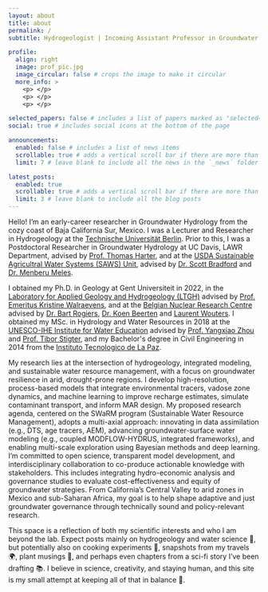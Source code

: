 ```yaml
---
layout: about
title: about
permalink: /
subtitle: Hydrogeologist | Incoming Assistant Professor in Groundwater Hydrology at the University of California, Los Angeles 

profile:
  align: right
  image: prof_pic.jpg
  image_circular: false # crops the image to make it circular
  more_info: >
    <p> </p>
    <p> </p>
    <p> </p>

selected_papers: false # includes a list of papers marked as "selected={true}"
social: true # includes social icons at the bottom of the page

announcements:
  enabled: false # includes a list of news items
  scrollable: true # adds a vertical scroll bar if there are more than 3 news items
  limit: 7 # leave blank to include all the news in the `_news` folder

latest_posts:
  enabled: true
  scrollable: true # adds a vertical scroll bar if there are more than 3 new posts items
  limit: 3 # leave blank to include all the blog posts
---
```


Hello! I’m an early-career researcher in Groundwater Hydrology from the cozy coast of Baja California Sur, Mexico. I was a Lecturer and Researcher in Hydrogeology at the [Technische Universität Berlin](https://www.tu.berlin/en/). Prior to this, I was a Postdoctoral Researcher in Groundwater Hydrology at UC Davis, LAWR Department, advised by [Prof. Thomas Harter](https://caes.ucdavis.edu/people/thomas-harter), and at the [USDA Sustainable Agricultral Water Systems (SAWS) Unit](https://www.ars.usda.gov/pacific-west-area/davis-ca/sustainable-agricultural-water-systems-research/), advised by [Dr. Scott Bradford](https://www.ars.usda.gov/pacific-west-area/davis-ca/sustainable-agricultural-water-systems-research/people/scott-a-bradford/) and [Dr. Menberu Meles](https://www.ars.usda.gov/pacific-west-area/davis-ca/sustainable-agricultural-water-systems-research/people/menberu-b-meles/). 

I obtained my Ph.D. in Geology at Gent Universiteit in 2022, in the [Laboratory for Applied Geology and Hydrogeology (LTGH)](https://www.ugent.be/we/geologie/en/research/organization/applied-geology-and-hydrogeology) advised by [Prof. Emeritus Kristine Walraevens](https://research.ugent.be/web/person/kristine-walraevens-0/en), and at the [Belgian Nuclear Research Centre](https://www.sckcen.be/en/hydrogeology) advised by [Dr. Bart Rogiers](https://rogiersbart.github.io/), [Dr. Koen Beerten](https://researchportal.sckcen.be/en/persons/koen-beerten) and [Laurent Wouters](https://be.linkedin.com/in/laurent-wouters-37865338). I obtained my MSc. in Hydrology and Water Resources in 2018 at the [UNESCO-IHE Institute for Water Education](https://www.un-ihe.org/) advised by [Prof. Yangxiao Zhou](https://www.un-ihe.org/people/staff/yangxiao-zhou) and [Prof. Tibor Stigter](https://www.un-ihe.org/people/staff/tibor-stigter), and my Bachelor's degree in Civil Engineering in 2014 from the [Instituto Tecnologico de La Paz](https://lapaz.tecnm.mx/).   

My research lies at the intersection of hydrogeology, integrated modeling, and sustainable water resource management, with a focus on groundwater resilience in arid, drought-prone regions. I develop high-resolution, process-based models that integrate environmental tracers, vadose zone dynamics, and machine learning to improve recharge estimates, simulate contaminant transport, and inform MAR design. My proposed research agenda, centered on the SWaRM program (Sustainable Water Resource Management), adopts a multi-axial approach: innovating in data assimilation (e.g., DTS, age tracers, AEM), advancing groundwater-surface water modeling (e.g., coupled MODFLOW-HYDRUS, integrated frameworks), and enabling multi-scale exploration using Bayesian methods and deep learning. I’m committed to open science, transparent model development, and interdisciplinary collaboration to co-produce actionable knowledge with stakeholders. This includes integrating hydro-economic analysis and governance studies to evaluate cost-effectiveness and equity of groundwater strategies. From California’s Central Valley to arid zones in Mexico and sub-Saharan Africa, my goal is to help shape adaptive and just groundwater governance through technically sound and policy-relevant research.

This space is a reflection of both my scientific interests and who I am beyond the lab. Expect posts mainly on hydrogeology and water science 🌊, but potentially also on cooking experiments 🥘, snapshots from my travels 🌍, plant musings 🌿, and perhaps even chapters from a sci-fi story I’ve been drafting 📚. I believe in science, creativity, and staying human, and this site is my small attempt at keeping all of that in balance 🐋.


<!---
Write your biography here. Tell the world about yourself. Link to your favorite [subreddit](http://reddit.com). You can put a picture in, too. The code is already in, just name your picture `prof_pic.jpg` and put it in the `img/` folder.

Put your address / P.O. box / other info right below your picture. You can also disable any of these elements by editing `profile` property of the YAML header of your `_pages/about.md`. Edit `_bibliography/papers.bib` and Jekyll will render your [publications page](/al-folio/publications/) automatically.

Link to your social media connections, too. This theme is set up to use [Font Awesome icons](https://fontawesome.com/) and [Academicons](https://jpswalsh.github.io/academicons/), like the ones below. Add your Facebook, Twitter, LinkedIn, Google Scholar, or just disable all of them.
--->

